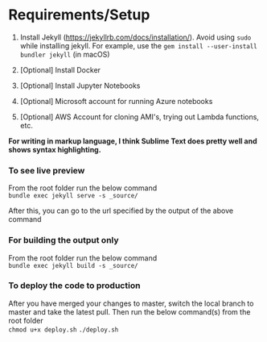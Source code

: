 # Requirements/Setup

1. Install Jekyll (https://jekyllrb.com/docs/installation/). Avoid using `sudo` while installing jekyll. For example, use the `gem install --user-install bundler jekyll` (in macOS)

2. [Optional] Install Docker

3. [Optional] Install Jupyter Notebooks

4. [Optional] Microsoft account for running Azure notebooks

5. [Optional] AWS Account for cloning AMI's, trying out Lambda functions, etc.

**For writing in markup language, I think Sublime Text does pretty well and shows syntax highlighting.**

### To see live preview
From the root folder run the below command<br>
`bundle exec jekyll serve -s _source/`

After this, you can go to the url specified by the output of the above command

### For building the output only
From the root folder run the below command<br>
`bundle exec jekyll build -s _source/`

### To deploy the code to production
After you have merged your changes to master, switch the local branch to master and take the latest pull.
Then run the below command(s) from the root folder<br>
`chmod u+x deploy.sh`
`./deploy.sh`


